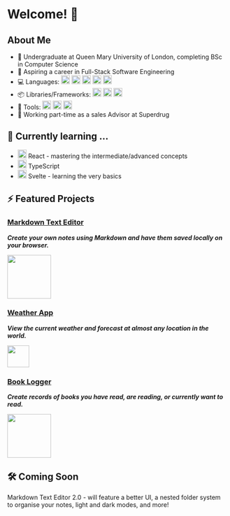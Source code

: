 # Welcome! 👋

## About Me

- :book: Undergraduate at Queen Mary University of London, completing BSc in Computer Science
- :star2: Aspiring a career in Full-Stack Software Engineering
- :computer: Languages: <a href="https://skillicons.dev"><img src="https://skillicons.dev/icons?i=js" width="20" /></a> <a href="https://skillicons.dev"><img src="https://skillicons.dev/icons?i=py" width="20" /></a> <a href="https://skillicons.dev"><img src="https://skillicons.dev/icons?i=java" width="20" /></a> <a href="https://skillicons.dev"><img src="https://skillicons.dev/icons?i=html" width="20" /></a> <a href="https://skillicons.dev"><img src="https://skillicons.dev/icons?i=css" width="20" /></a>
- :package: Libraries/Frameworks: <a href="https://skillicons.dev"><img src="https://skillicons.dev/icons?i=react" width="20" /></a> <a href="https://skillicons.dev"><img src="https://skillicons.dev/icons?i=express" width="20" /></a> <a href="https://skillicons.dev"><img src="https://skillicons.dev/icons?i=mongodb" width="20" /></a>
- :wrench: Tools: <a href="https://skillicons.dev"><img src="https://skillicons.dev/icons?i=vscode" width="20" /></a> <a href="https://skillicons.dev"><img src="https://skillicons.dev/icons?i=git" width="20" /></a> <a href="https://skillicons.dev"><img src="https://skillicons.dev/icons?i=npm" width="20" /></a>
- :department_store: Working part-time as a sales Advisor at Superdrug

## 🌱 Currently learning ...

- <a href="https://skillicons.dev"><img src="https://skillicons.dev/icons?i=react" width="20" /></a> React - mastering the intermediate/advanced concepts
- <a href="https://skillicons.dev"><img src="https://skillicons.dev/icons?i=ts" width="20" /></a> TypeScript
- <a href="https://skillicons.dev"><img src="https://skillicons.dev/icons?i=svelte" width="20" /></a> Svelte - learning the very basics

## ⚡ Featured Projects

### [Markdown Text Editor](https://github.com/SA9102/Markdown-Text-Editor)

***Create your own notes using Markdown and have them saved locally on your browser.***

<a href="https://skillicons.dev">
  <img src="https://skillicons.dev/icons?i=js,react,vite,css" width="100" />
</a>

### [Weather App](https://github.com/SA9102/Weather-App)

***View the current weather and forecast at almost any location in the world.***

<a href="https://skillicons.dev">
  <img src="https://skillicons.dev/icons?i=js,react" width="50" />
</a>

### [Book Logger](https://github.com/SA9102/Book-Logger)

***Create records of books you have read, are reading, or currently want to read.***

<a href="https://skillicons.dev">
  <img src="https://skillicons.dev/icons?i=js,express,mongodb,css" width="100" />
</a>

## :hammer_and_wrench: Coming Soon

Markdown Text Editor 2.0 - will feature a better UI, a nested folder system to organise your notes, light and dark modes, and more!

<!--
### Simple Flashcards

A simple flashcard application where you create and organise your own flashcards and use them for revising. Will feature all CRUD operations.

This will be my most complex project to date, both in terms of the application itself, and the technologies used. It will use TypeScript (also my first project with TypeScript), React, React Router, Express and MongoDB.

<a href="https://skillicons.dev">
  <img src="https://skillicons.dev/icons?i=ts,react,express,mongodb" width="100" />
</a>
-->
<!--
**SA9102/SA9102** is a ✨ _special_ ✨ repository because its `README.md` (this file) appears on your GitHub profile.

Here are some ideas to get you started:

- 🔭 I’m currently working on ...
- 🌱 I’m currently learning ...
- 👯 I’m looking to collaborate on ...
- 🤔 I’m looking for help with ...
- 💬 Ask me about ...
- 📫 How to reach me: ...
- 😄 Pronouns: ...
- ⚡ Fun fact: ...
-->
